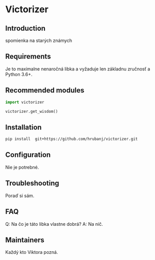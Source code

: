 # Victorizer

## Introduction
spomienka na starých známych

## Requirements
Je to maximalne nenaročná libka a vyžaduje len základnu zručnosť a Python 3.6+.

## Recommended modules
```python 
import victorizer

victorizer.get_wisdom()

```

## Installation
```bash 
pip install  git+https://github.com/hrubanj/victorizer.git 
```

## Configuration
Nie je potrebné.

## Troubleshooting
Poraď si sám.

## FAQ
Q: Na čo je táto libka vlastne dobrá? 
A: Na nič.

## Maintainers
Každý kto Viktora pozná.
